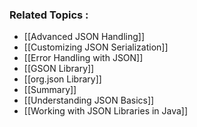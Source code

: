 ### Related Topics :
- [[Advanced JSON Handling]]
- [[Customizing JSON Serialization]]
- [[Error Handling with JSON]]
- [[GSON Library]]
- [[org.json Library]]
- [[Summary]]
- [[Understanding JSON Basics]]
- [[Working with JSON Libraries in Java]]
